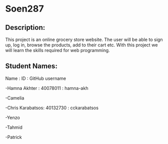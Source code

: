 # Soen287
## Description: 
This project is an online grocery store website. The user will be able to sign up, log in, browse the products, add to their cart etc. With this project we will learn the skills required for web programming. 

## Student Names: 
Name : ID : GitHub username

-Hamna Akhter : 40078011 : hamna-akh

-Camelia

-Chris Karabatsos: 40132730 : cckarabatsos

-Yenzo

-Tahmid

-Patrick

